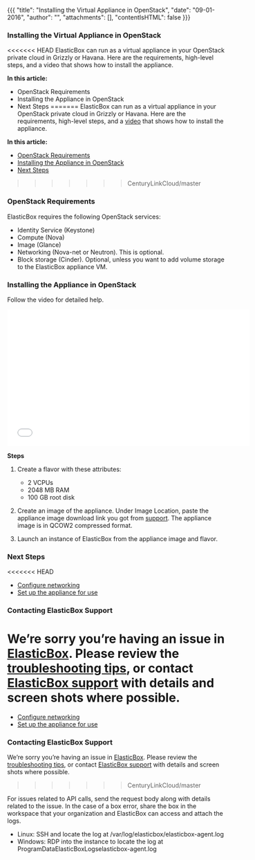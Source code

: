 {{{
"title": "Installing the Virtual Appliance in OpenStack",
"date": "09-01-2016",
"author": "",
"attachments": [],
"contentIsHTML": false
}}}

### Installing the Virtual Appliance in OpenStack
<<<<<<< HEAD
ElasticBox can run as a virtual appliance in your OpenStack private cloud in Grizzly or Havana. Here are the requirements, high-level steps, and a video that shows how to install the appliance.

**In this article:**
* OpenStack Requirements
* Installing the Appliance in OpenStack
* Next Steps
=======
ElasticBox can run as a virtual appliance in your OpenStack private cloud in Grizzly or Havana. Here are the requirements, high-level steps, and a [video](../ElasticBox/appliance-openstack.md) that shows how to install the appliance.

**In this article:**
* [OpenStack Requirements](../ElasticBox/appliance-openstack.md)
* [Installing the Appliance in OpenStack](../ElasticBox/appliance-openstack.md/)
* [Next Steps](../ElasticBox/appliance-openstack.md)
>>>>>>> CenturyLinkCloud/master

### OpenStack Requirements
ElasticBox requires the following OpenStack services:
* Identity Service (Keystone)
* Compute (Nova)
* Image (Glance)
* Networking (Nova-net or Neutron). This is optional.
* Block storage (Cinder). Optional, unless you want to add volume storage to the ElasticBox appliance VM.

### Installing the Appliance in OpenStack
Follow the video for detailed help.
<iframe src="//player.vimeo.com/video/121204949" width="561" height="316" frameborder="0" webkitallowfullscreen="" mozallowfullscreen="" allowfullscreen=""></iframe>

**Steps**
1. Create a flavor with these attributes:
   * 2 VCPUs
   * 2048 MB RAM
   * 100 GB root disk

2. Create an image of the appliance. Under Image Location, paste the appliance image download link you got from  [support](mailto:support@elasticbox.com). The appliance image is in QCOW2 compressed format.
3. Launch an instance of ElasticBox from the appliance image and flavor.

### Next Steps
<<<<<<< HEAD
* [Configure networking](./appliance-networking.md)
* [Set up the appliance for use](./appliance-initialsetup.md)

### Contacting ElasticBox Support
We’re sorry you’re having an issue in [ElasticBox](https://www.ctl.io/elasticbox/). Please review the [troubleshooting tips](./troubleshooting-tips.md), or contact [ElasticBox support](mailto:support@elasticbox.com) with details and screen shots where possible.
=======
* [Configure networking](../ElasticBox/appliance-networking.md)
* [Set up the appliance for use](../ElasticBox/appliance-initialsetup.md)

### Contacting ElasticBox Support
We’re sorry you’re having an issue in [ElasticBox](//www.ctl.io/elasticbox/). Please review the [troubleshooting tips](./troubleshooting-tips.md), or contact [ElasticBox support](mailto:support@elasticbox.com) with details and screen shots where possible.
>>>>>>> CenturyLinkCloud/master

For issues related to API calls, send the request body along with details related to the issue. In the case of a box error, share the box in the workspace that your organization and ElasticBox can access and attach the logs.
* Linux: SSH and locate the log at /var/log/elasticbox/elasticbox-agent.log
* Windows: RDP into the instance to locate the log at ProgramDataElasticBoxLogselasticbox-agent.log
